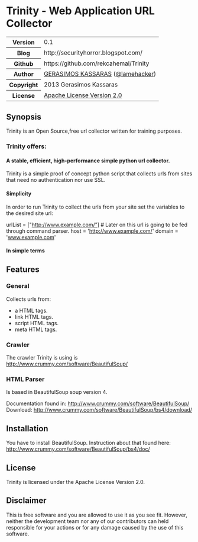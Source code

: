 # Trinity - Web Application URL Collector

<table>
    <tr>
        <th>Version</th>
        <td>0.1</td>
    </tr>
    <tr>
        <th>Blog</th>
        <td><a http://securityhorror.blogspot.com/">http://securityhorror.blogspot.com/</a></td>
    </tr>
    <tr>
        <th>Github</th>
        <td><a https://github.com/rekcahemal/Trinity">https://github.com/rekcahemal/Trinity</a></td>
     <tr/>
    <tr>
       <th>Author</th>
       <td><a href="mailto:rekcahemal@gmail.com">GERASIMOS KASSARAS</a> (<a href="http://twitter.com/lamehacker">@lamehacker</a>)</td>
    </tr>
    <tr>
        <th>Copyright</th>
        <td>2013 Gerasimos Kassaras</td>
    </tr>
    <tr>
        <th>License</th>
        <td><a href="file.LICENSE.html">Apache License Version 2.0</a></td>
    </tr>
</table>


## Synopsis

Trinity is an Open Source,free url collector written for training purposes. 

### Trinity offers:

#### A stable, efficient, high-performance simple python url collector.

Trinity is a simple proof of concept python script that collects urls from sites that need no authentication nor use SSL.

#### Simplicity

In order to run Trinity to collect the urls from your site set the variables to the desired site url:

urlList = ["http://www.example.com/"] # Later on this url is going to be fed through command parser.
host = 'http://www.example.com/'
domain = 'www.example.com'

#### In simple terms

## Features

### General

Collects urls from:

 - a HTML tags.
 - link HTML tags.
 - script HTML tags.
 - meta HTML tags.

### Crawler

The crawler Trinity is using is http://www.crummy.com/software/BeautifulSoup/


### HTML Parser

Is based in BeautifulSoup soup version 4.

Documentation found in: http://www.crummy.com/software/BeautifulSoup/
Download: http://www.crummy.com/software/BeautifulSoup/bs4/download/

## Installation

You have to install BeautifulSoup. Instruction about that found here:
http://www.crummy.com/software/BeautifulSoup/bs4/doc/

## License

Trinity is licensed under the Apache License Version 2.0.<br/>

## Disclaimer

This is free software and you are allowed to use it as you see fit.
However, neither the development team nor any of our contributors can held
responsible for your actions or for any damage caused by the use of this software.
